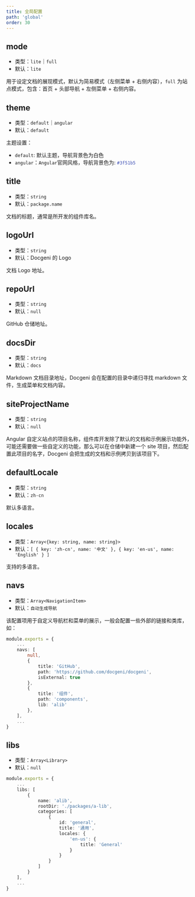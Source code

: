 ```yaml
---
title: 全局配置
path: 'global'
order: 30
---
```


## mode

- 类型：`lite`｜`full`
- 默认：`lite`

用于设定文档的展现模式，默认为简易模式（左侧菜单 + 右侧内容），`full` 为站点模式，包含：首页 + 头部导航 + 左侧菜单 + 右侧内容。

## theme

- 类型：`default`｜`angular`
- 默认：`default`

主题设置：
- `default`: 默认主题，导航背景色为白色
- `angular`：`Angular`官网风格，导航背景色为: <code style="color: #3f51b5">#3f51b5</code>


## title

- 类型：`string`
- 默认：`package.name`

文档的标题，通常是所开发的组件库名。

## logoUrl
- 类型：`string`
- 默认：Docgeni 的 Logo

文档 Logo 地址。

## repoUrl
- 类型：`string`
- 默认：`null`

GitHub 仓储地址。

## docsDir
- 类型：`string`
- 默认：`docs`

Markdown 文档目录地址，Docgeni 会在配置的目录中递归寻找 markdown 文件，生成菜单和文档内容。

## siteProjectName
- 类型：`string`
- 默认：`null`

Angular 自定义站点的项目名称，组件库开发除了默认的文档和示例展示功能外，可能还需要做一些自定义的功能，那么可以在仓储中新建一个 site 项目，然后配置此项目的名字，Docgeni 会把生成的文档和示例拷贝到该项目下。

## defaultLocale
- 类型：`string`
- 默认：`zh-cn`

默认多语言。

## locales
- 类型：`Array<{key: string, name: string}>`
- 默认：`[ { key: 'zh-cn', name: '中文' }, { key: 'en-us', name: 'English' } ]`

支持的多语言。

## navs
- 类型：`Array<NavigationItem>`
- 默认：`自动生成导航`

该配置项用于自定义导航栏和菜单的展示，一般会配置一些外部的链接和类库，如：
```ts
module.exports = {
    ...
    navs: [
        null,
        {
            title: 'GitHub',
            path: 'https://github.com/docgeni/docgeni',
            isExternal: true
        },
        {
            title: '组件',
            path: 'components',
            lib: 'alib'
        },
    ],
    ...
}
```

## libs
- 类型：`Array<Library>`
- 默认：`null`

```ts
module.exports = {
    ...
    libs: [
        {
            name: 'alib',
            rootDir: './packages/a-lib',
            categories: [
                {
                    id: 'general',
                    title: '通用',
                    locales: {
                        'en-us': {
                            title: 'General'
                        }
                    }
                }
            ]
        }
    ],
    ...
}
```
